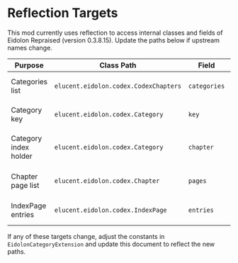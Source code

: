 # Reflection Targets

This mod currently uses reflection to access internal classes and fields of Eidolon Repraised
(version 0.3.8.15). Update the paths below if upstream names change.

| Purpose | Class Path | Field | Notes |
|--------|------------|-------|-------|
| Categories list | `elucent.eidolon.codex.CodexChapters` | `categories` | Replace with official API when available |
| Category key | `elucent.eidolon.codex.Category` | `key` | Use `Category#getKey()` once exposed |
| Category index holder | `elucent.eidolon.codex.Category` | `chapter` | Should become public chapter/index accessor |
| Chapter page list | `elucent.eidolon.codex.Chapter` | `pages` | Replace with public getter when provided |
| IndexPage entries | `elucent.eidolon.codex.IndexPage` | `entries` | Replace with accessor or builder |

If any of these targets change, adjust the constants in `EidolonCategoryExtension`
and update this document to reflect the new paths.
